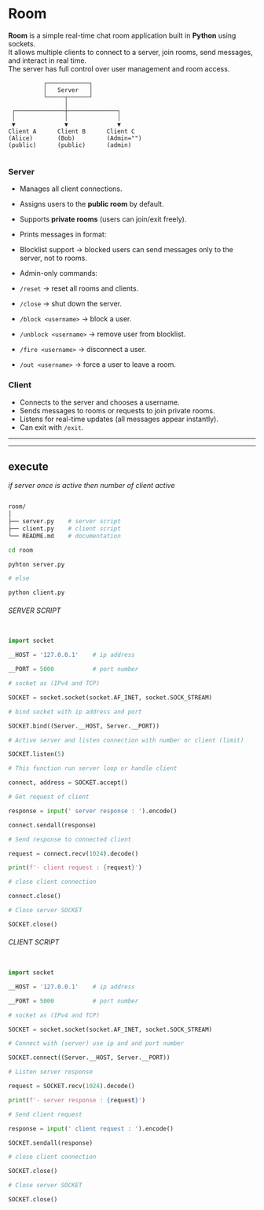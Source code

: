 # Room  

**Room** is a simple real-time chat room application built in **Python** using sockets.  
It allows multiple clients to connect to a server, join rooms, send messages, and interact in real time.  
The server has full control over user management and room access.  

```
          ┌────────────┐
          │   Server   │
          └─────┬──────┘
                │
 ┌──────────────┼──────────────┐
 │              │              │
 ▼              ▼              ▼
Client A      Client B      Client C
(Alice)       (Bob)         (Admin="")
(public)      (public)      (admin)


```

### Server  
- Manages all client connections.  
- Assigns users to the **public room** by default.  
- Supports **private rooms** (users can join/exit freely).  
- Prints messages in format:  

- Blocklist support → blocked users can send messages only to the server, not to rooms.  
- Admin-only commands:  
- `/reset` → reset all rooms and clients.  
- `/close` → shut down the server.  
- `/block <username>` → block a user.  
- `/unblock <username>` → remove user from blocklist.  
- `/fire <username>` → disconnect a user.  
- `/out <username>` → force a user to leave a room.  

### Client  
- Connects to the server and chooses a username.  
- Sends messages to rooms or requests to join private rooms.  
- Listens for real-time updates (all messages appear instantly).  
- Can exit with `/exit`.  

---

---

## execute

_if server once is active then number of client active_

```bash

room/
│
├── server.py    # server script
├── client.py    # client script
└── README.md    # documentation

cd room

pyhton server.py

# else

python client.py

```


###### SERVER SCRIPT

```py

import socket

__HOST = '127.0.0.1'    # ip address

__PORT = 5000           # port number

# socket as (IPv4 and TCP)

SOCKET = socket.socket(socket.AF_INET, socket.SOCK_STREAM)

# bind socket with ip address and port

SOCKET.bind((Server.__HOST, Server.__PORT))

# Active server and listen connection with number or client (limit)

SOCKET.listen(5)

# This function run server loop or handle client    

connect, address = SOCKET.accept()

# Get request of client

response = input(' server response : ').encode()

connect.sendall(response)

# Send response to connected client 

request = connect.recv(1024).decode()

print(f'- client request : {request}')

# close client connection

connect.close()

# Close server SOCKET

SOCKET.close()

```
###### CLIENT SCRIPT

```py

import socket

__HOST = '127.0.0.1'    # ip address

__PORT = 5000           # port number

# socket as (IPv4 and TCP)

SOCKET = socket.socket(socket.AF_INET, socket.SOCK_STREAM)

# Connect with (server) use ip and and port number 

SOCKET.connect((Server.__HOST, Server.__PORT))

# Listen server response  

request = SOCKET.recv(1024).decode()

print(f'- server response : {request}')

# Send client request

response = input(' client request : ').encode()

SOCKET.sendall(response)

# close client connection

SOCKET.close()

# Close server SOCKET

SOCKET.close()

```